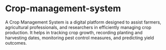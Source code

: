 # Crop-management-system
A Crop Management System is a digital platform designed to assist farmers, agricultural professionals, and researchers in efficiently managing crop production. It helps in tracking crop growth, recording planting and harvesting dates, monitoring pest control measures, and predicting yield outcomes.
